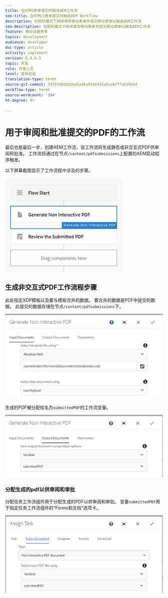 ```yaml
---
title: 在HTM5表单提交时触发AEM工作流
seo-title: 在HTML5表单提交时触发AEM Workflow
description: 在脱机模式下继续填写移动表单并提交移动表单以触发AEM工作流
seo-description: 在脱机模式下继续填写移动表单并提交移动表单以触发AEM工作流
feature: 移动设备表单
topics: development
audience: developer
doc-type: article
activity: implement
version: 6.4,6.5
topic: 开发
role: 开发人员
level: 富有经验
translation-type: tm+mt
source-git-commit: 7d7034026826a5a46a91b6425a5cebfffab2934d
workflow-type: tm+mt
source-wordcount: '194'
ht-degree: 4%

---
```



# 用于审阅和批准提交的PDF的工作流

最后也是最后一步，创建AEM工作流，该工作流将生成静态或非交互式PDF供审阅和批准。 工作流将通过在节点`/content/pdfsubmissions`上配置的AEM启动程序触发。

以下屏幕截图显示了工作流程中涉及的步骤。

![workflow](assets/workflow.PNG)

## 生成非交互式PDF工作流程步骤

此处指定XDP模板以及要与模板合并的数据。 要合并的数据是PDF中提交的数据。 此提交的数据存储在节点`/content/pdfsubmissions`下。

![工作流](assets/generate-pdf1.PNG)

生成的PDF被分配给名为`submittedPDF`的工作流变量。

![工作流](assets/generate-pdf2.PNG)

### 分配生成的pdf以供审阅和审批

分配任务工作流组件用于分配生成的PDF以供审阅和审批。 变量`submittedPDF`用于指定任务工作流组件的“Forms和文档”选项卡。

![工作流](assets/assign-task.PNG)
